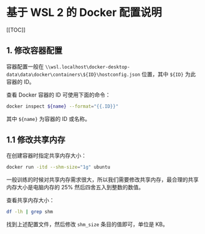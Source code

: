 # 基于 WSL 2 的 Docker 配置说明

[[TOC]]

## 1. 修改容器配置

容器配置一般在 `\\wsl.localhost\docker-desktop-data\data\docker\containers\${ID}\hostconfig.json` 位置，其中 `${ID}` 为此容器的 ID。

查看 Docker 容器的 ID 可使用下面的命令：

```bash
docker inspect ${name} --format="{{.ID}}"
```

其中 `${name}` 为容器的 ID 或名称。

## 1.1 修改共享内存

在创建容器时指定共享内存大小：

```bash
docker run -itd --shm-size="1g" ubuntu
```

一般训练的时候对共享内存需求很大，所以我们需要修改共享内存，最合理的共享内存大小是电脑内存的 25% 然后四舍五入到整数的数值。

查看共享内存大小：

```bash
df -lh | grep shm
```

找到上述配置文件，然后修改 `shm_size` 条目的值即可，单位是 KB。
